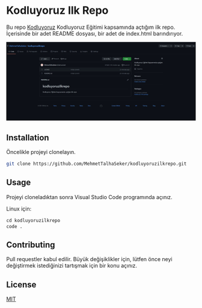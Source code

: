 # Kodluyoruz Ilk Repo

Bu repo [Kodluyoruz](https://www.kodluyoruz.org) Kodluyoruz Eğitimi kapsamında açtığım ilk repo. İçerisinde bir adet README dosyası, bir adet de index.html barındırıyor.

![github](https://github.com/MehmetTalhaSeker/kodluyoruzilkrepo/blob/main/Ekran2021-08-23122417.jpg)

## Installation

Öncelikle projeyi clonelayın.

```bash
git clone https://github.com/MehmetTalhaSeker/kodluyoruzilkrepo.git
```

## Usage

Projeyi cloneladıktan sonra Visual Studio Code programında açınız.

Linux için:
```linux
cd kodluyoruzilkrepo
code .
```

## Contributing
Pull requestler kabul edilir. Büyük değişiklikler için, lütfen önce neyi değiştirmek istediğinizi tartışmak için bir konu açınız.


## License
[MIT](https://choosealicense.com/licenses/mit/)